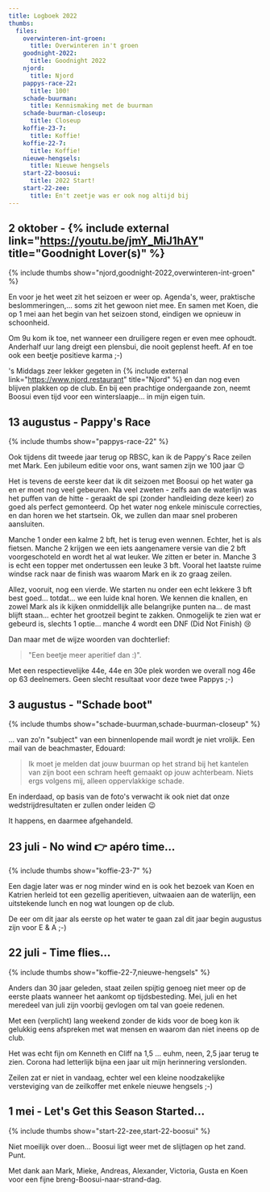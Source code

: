```yaml
---
title: Logboek 2022
thumbs:
  files:
    overwinteren-int-groen:
      title: Overwinteren in't groen
    goodnight-2022:
      title: Goodnight 2022
    njord:
      title: Njord
    pappys-race-22:
      title: 100!
    schade-buurman:
      title: Kennismaking met de buurman
    schade-buurman-closeup:
      title: Closeup
    koffie-23-7:
      title: Koffie!
    koffie-22-7:
      title: Koffie!
    nieuwe-hengsels:
      title: Nieuwe hengsels
    start-22-boosui:
      title: 2022 Start!
    start-22-zee:
      title: En't zeetje was er ook nog altijd bij
---
```


## 2 oktober - {% include external link="https://youtu.be/jmY_MiJ1hAY" title="Goodnight Lover(s)" %}

{% include thumbs show="njord,goodnight-2022,overwinteren-int-groen" %}

En voor je het weet zit het seizoen er weer op. Agenda's, weer, praktische beslommeringen,... soms zit het gewoon niet mee. En samen met Koen, die op 1 mei aan het begin van het seizoen stond, eindigen we opnieuw in schoonheid.

Om 9u kom ik toe, net wanneer een druiligere regen er even mee ophoudt. Anderhalf uur lang dreigt een plensbui, die nooit geplenst heeft. Af en toe ook een beetje positieve karma ;-)

's Middags zeer lekker gegeten in {% include external link="https://www.njord.restaurant" title="Njord" %} en dan nog even blijven plakken op de club. En bij een prachtige ondergaande zon, neemt Boosui even tijd voor een winterslaapje... in mijn eigen tuin.

## 13 augustus - Pappy's Race

{% include thumbs show="pappys-race-22" %}

Ook tijdens dit tweede jaar terug op RBSC, kan ik de Pappy's Race zeilen met Mark. Een jubileum editie voor ons, want samen zijn we 100 jaar 😉

Het is tevens de eerste keer dat ik dit seizoen met Boosui op het water ga en er moet nog veel gebeuren. Na veel zweten - zelfs aan de waterlijn was het puffen van de hitte - geraakt de spi (zonder handleiding deze keer) zo goed als perfect gemonteerd. Op het water nog enkele miniscule correcties, en dan horen we het startsein. Ok, we zullen dan maar snel proberen aansluiten.

Manche 1 onder een kalme 2 bft, het is terug even wennen. Echter, het is als fietsen. Manche 2 krijgen we een iets aangenamere versie van die 2 bft voorgeschoteld en wordt het al wat leuker. We zitten er beter in. Manche 3 is echt een topper met ondertussen een leuke 3 bft. Vooral het laatste ruime windse rack naar de finish was waarom Mark en ik zo graag zeilen. 

Allez, vooruit, nog een vierde. We starten nu onder een echt lekkere 3 bft best goed... totdat... we een luide knal horen. We kennen die knallen, en zowel Mark als ik kijken onmiddellijk alle belangrijke punten na... de mast blijft staan... echter het grootzeil begint te zakken. Onmogelijk te zien wat er gebeurd is, slechts 1 optie... manche 4 wordt een DNF (Did Not Finish) 😢

Dan maar met de wijze woorden van dochterlief:

> "Een beetje meer aperitief dan :)".

Met een respectievelijke 44e, 44e en 30e plek worden we overall nog 46e op 63 deelnemers. Geen slecht resultaat voor deze twee Pappys ;-)

## 3 augustus - "Schade boot"

{% include thumbs show="schade-buurman,schade-buurman-closeup" %}

... van zo'n "subject" van een  binnenlopende mail wordt je niet vrolijk. Een mail van de beachmaster, Edouard:

> Ik moet je melden dat jouw buurman op het strand bij het kantelen van zijn boot een schram heeft gemaakt op jouw achterbeam.
> Niets ergs volgens mij, alleen oppervlakkige schade.

En inderdaad, op basis van de foto's verwacht ik ook niet dat onze wedstrijdresultaten er zullen onder leiden 😉

It happens, en daarmee afgehandeld.

## 23 juli - No wind 👉 apéro time...

{% include thumbs show="koffie-23-7" %}

Een dagje later was er nog minder wind en is ook het bezoek van Koen en Katrien herleid tot een gezellig aperitieven, uitwaaien aan de waterlijn, een uitstekende lunch en nog wat loungen op de club.

De eer om dit jaar als eerste op het water te gaan zal dit jaar begin augustus zijn voor E & A ;-)

## 22 juli - Time flies...

{% include thumbs show="koffie-22-7,nieuwe-hengsels" %}

Anders dan 30 jaar geleden, staat zeilen spijtig genoeg niet meer op de eerste plaats wanneer het aankomt op tijdsbesteding. Mei, juli en het meredeel van juli zijn voorbij gevlogen om tal van goeie redenen.

Met een (verplicht) lang weekend zonder de kids voor de boeg kon ik gelukkig eens afspreken met wat mensen en waarom dan niet ineens op de club.

Het was echt fijn om Kenneth en Cliff na 1,5 ... euhm, neen, 2,5 jaar terug te zien. Corona had letterlijk bijna een jaar uit mijn herinnering verslonden.

Zeilen zat er niet in vandaag, echter wel een kleine noodzakelijke versteviging van de zeilkoffer met enkele nieuwe hengsels ;-)

## 1 mei - Let's Get this Season Started...

{% include thumbs show="start-22-zee,start-22-boosui" %}

Niet moeilijk over doen... Boosui ligt weer met de slijtlagen op het zand. Punt.

Met dank aan Mark, Mieke, Andreas, Alexander, Victoria, Gusta en Koen voor een fijne breng-Boosui-naar-strand-dag.
